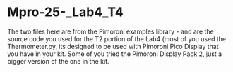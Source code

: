 # Mpro-25-_Lab4_T4

The two files here are from the Pimoroni examples library - and are the source code you used for the T2 portion of the Lab4 (most of you used the Thermometer.py, its designed to be used with Pimoroni Pico Display that you have in your kit. Some of you tried the Pimoroni Display Pack 2, just a bigger version of the one in the kit.
